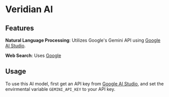 # Veridian AI
## Features
**Natural Language Processing**: Utilizes Google's Gemini API using [Google AI Studio](https://aistudio.google.com/).

**Web Search**: Uses [Google](https://www.google.com/)


## Usage
To use this AI model, first get an API key from [Google AI Studio](https://aistudio.google.com/), and set the envirmental variable ```GEMINI_API_KEY``` to your API key.